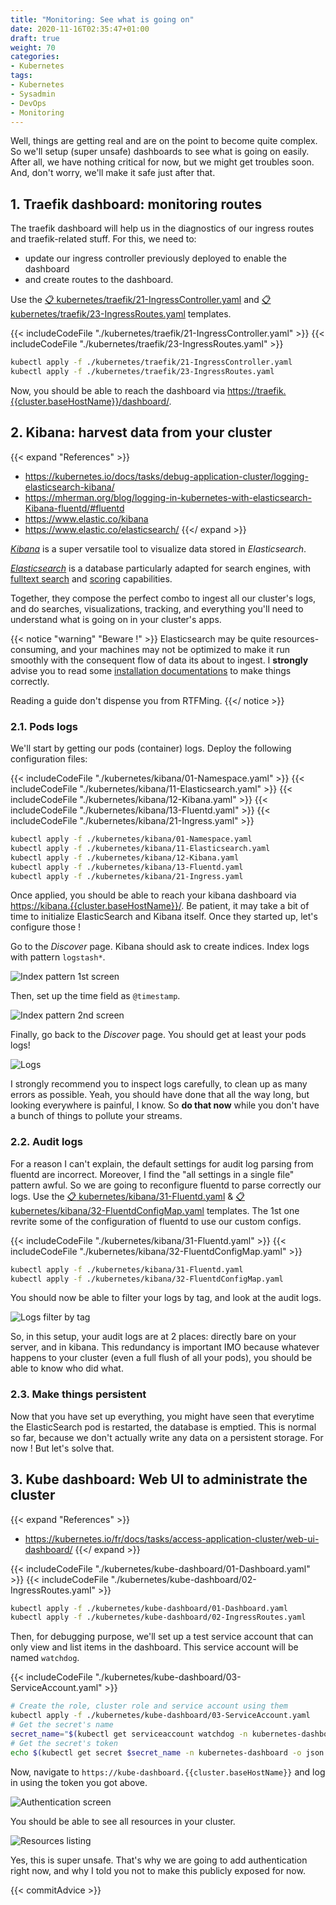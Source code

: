 ```yaml
---
title: "Monitoring: See what is going on"
date: 2020-11-16T02:35:47+01:00
draft: true
weight: 70
categories:
- Kubernetes
tags:
- Kubernetes
- Sysadmin
- DevOps
- Monitoring
---
```


Well, things are getting real and are on the point to become quite complex. So we'll setup (super unsafe) dashboards to see what is going on easily. After all, we have nothing critical for now, but we might get troubles soon. And, don't worry, we'll make it safe just after that.

## 1. Traefik dashboard: monitoring routes

The traefik dashboard will help us in the diagnostics of our ingress routes and traefik-related stuff. For this, we need to:
* update our ingress controller previously deployed to enable the dashboard
* and create routes to the dashboard.

Use the [:clipboard: kubernetes/traefik/21-IngressController.yaml](./kubernetes/traefik/21-IngressController.yaml) and [:clipboard: kubernetes/traefik/23-IngressRoutes.yaml](./kubernetes/traefik/23-IngressRoutes.yaml) templates.

{{< includeCodeFile "./kubernetes/traefik/21-IngressController.yaml" >}}
{{< includeCodeFile "./kubernetes/traefik/23-IngressRoutes.yaml" >}}

```sh
kubectl apply -f ./kubernetes/traefik/21-IngressController.yaml
kubectl apply -f ./kubernetes/traefik/23-IngressRoutes.yaml
```

Now, you should be able to reach the dashboard via [https://traefik.{{cluster.baseHostName}}/dashboard/]().

## 2. Kibana: harvest data from your cluster

{{< expand "References" >}}
* <https://kubernetes.io/docs/tasks/debug-application-cluster/logging-elasticsearch-kibana/>
* <https://mherman.org/blog/logging-in-kubernetes-with-elasticsearch-Kibana-fluentd/#fluentd>
* <https://www.elastic.co/kibana>
* <https://www.elastic.co/elasticsearch/>
{{</ expand >}}

[*Kibana*](https://www.elastic.co/kibana) is a super versatile tool to visualize data stored in *Elasticsearch*.

[*Elasticsearch*](https://www.elastic.co/elasticsearch/) is a database particularly adapted for search engines, with [fulltext search](<!-- TODO -->) and [scoring](<!-- TODO -->) capabilities.

Together, they compose the perfect combo to ingest all our cluster's logs, and do searches, visualizations, tracking, and everything you'll need to understand what is going on in your cluster's apps.

{{< notice "warning" "Beware !" >}}
Elasticsearch may be quite resources-consuming, and your machines may not be optimized to make it run smoothly with the consequent flow of data its about to ingest. I **strongly** advise you to read some [installation documentations](https://www.elastic.co/guide/en/elasticsearch/reference/master/docker.html#docker-prod-prerequisites) to make things correctly.

Reading a guide don't dispense you from RTFMing.
{{</ notice >}}

### 2.1. Pods logs

We'll start by getting our pods (container) logs. Deploy the following configuration files:

{{< includeCodeFile "./kubernetes/kibana/01-Namespace.yaml" >}}
{{< includeCodeFile "./kubernetes/kibana/11-Elasticsearch.yaml" >}}
{{< includeCodeFile "./kubernetes/kibana/12-Kibana.yaml" >}}
{{< includeCodeFile "./kubernetes/kibana/13-Fluentd.yaml" >}}
{{< includeCodeFile "./kubernetes/kibana/21-Ingress.yaml" >}}


```sh
kubectl apply -f ./kubernetes/kibana/01-Namespace.yaml
kubectl apply -f ./kubernetes/kibana/11-Elasticsearch.yaml
kubectl apply -f ./kubernetes/kibana/12-Kibana.yaml
kubectl apply -f ./kubernetes/kibana/13-Fluentd.yaml
kubectl apply -f ./kubernetes/kibana/21-Ingress.yaml
```

Once applied, you should be able to reach your kibana dashboard via <https://kibana.{{cluster.baseHostName}}/>. Be patient, it may take a bit of time to initialize ElasticSearch and Kibana itself. Once they started up, let's configure those !

Go to the *Discover* page. Kibana should ask to create indices. Index logs with pattern `logstash*`.

![Index pattern 1st screen](./_assets/kibana-1.png)

Then, set up the time field as `@timestamp`.

![Index pattern 2nd screen](./_assets/kibana-2.png)

Finally, go back to the *Discover* page. You should get at least your pods logs!

![Logs](./_assets/kibana-3.png)

I strongly recommend you to inspect logs carefully, to clean up as many errors as possible. Yeah, you should have done that all the way long, but looking everywhere is painful, I know. So **do that now** while you don't have a bunch of things to pollute your streams.

### 2.2. Audit logs

For a reason I can't explain, the default settings for audit log parsing from fluentd are incorrect. Moreover, I find the "all settings in a single file" pattern awful. So we are going to reconfigure fluentd to parse correctly our logs. Use the [:clipboard: kubernetes/kibana/31-Fluentd.yaml](./kubernetes/kibana/31-Fluentd.yaml) & [:clipboard: kubernetes/kibana/32-FluentdConfigMap.yaml](./kubernetes/kibana/32-FluentdConfigMap.yaml) templates. The 1st one revrite some of the configuration of fluentd to use our custom configs.

{{< includeCodeFile "./kubernetes/kibana/31-Fluentd.yaml" >}}
{{< includeCodeFile "./kubernetes/kibana/32-FluentdConfigMap.yaml" >}}

```sh
kubectl apply -f ./kubernetes/kibana/31-Fluentd.yaml
kubectl apply -f ./kubernetes/kibana/32-FluentdConfigMap.yaml
```

You should now be able to filter your logs by tag, and look at the audit logs.

![Logs filter by tag](./_assets/kibana-4.png)

So, in this setup, your audit logs are at 2 places: directly bare on your server, and in kibana. This redundancy is important IMO because whatever happens to your cluster (even a full flush of all your pods), you should be able to know who did what.

### 2.3. Make things persistent

<!-- TODO -->
Now that you have set up everything, you might have seen that everytime the ElasticSearch pod is restarted, the database is emptied. This is normal so far, because we don't actually write any data on a persistent storage. For now ! But let's solve that.

## 3. Kube dashboard: Web UI to administrate the cluster

{{< expand "References" >}}
* <https://kubernetes.io/fr/docs/tasks/access-application-cluster/web-ui-dashboard/>
{{</ expand >}}

{{< includeCodeFile "./kubernetes/kube-dashboard/01-Dashboard.yaml" >}}
{{< includeCodeFile "./kubernetes/kube-dashboard/02-IngressRoutes.yaml" >}}

```sh
kubectl apply -f ./kubernetes/kube-dashboard/01-Dashboard.yaml
kubectl apply -f ./kubernetes/kube-dashboard/02-IngressRoutes.yaml
```

Then, for debugging purpose, we'll set up a test service account that can only view and list items in the dashboard. This service account will be named `watchdog`.

{{< includeCodeFile "./kubernetes/kube-dashboard/03-ServiceAccount.yaml" >}}

```sh
# Create the role, cluster role and service account using them
kubectl apply -f ./kubernetes/kube-dashboard/03-ServiceAccount.yaml
# Get the secret's name
secret_name="$(kubectl get serviceaccount watchdog -n kubernetes-dashboard -o json | jq '.secrets[0].name' -r)"
# Get the secret's token
echo $(kubectl get secret $secret_name -n kubernetes-dashboard -o json | jq '.data.token' -r  | base64 --decode)
```

Now, navigate to `https://kube-dashboard.{{cluster.baseHostName}}` and log in using the token you got above.

![Authentication screen](./_assets/kube-dashboard-1.png)

You should be able to see all resources in your cluster.

![Resources listing](./_assets/kube-dashboard-2.png)

Yes, this is super unsafe. That's why we are going to add authentication right now, and why I told you not to make this publicly exposed for now.

{{< commitAdvice >}}
